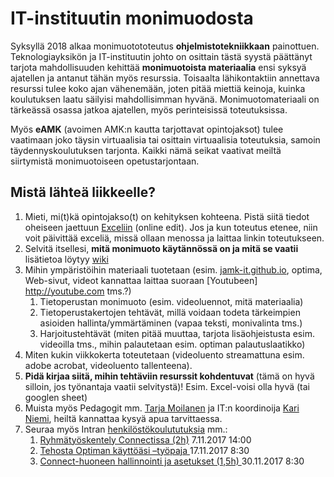 # IT-instituutin monimuodosta

Syksyllä 2018 alkaa monimuotototeutus **ohjelmistotekniikkaan** painottuen. Teknologiayksikön ja IT-instituutin johto on osittain tästä syystä päättänyt tarjota mahdollisuuden kehittää **monimuotoista materiaalia** ensi syksyä ajatellen ja antanut tähän myös resurssia. Toisaalta lähikontaktiin annettava resurssi tulee koko ajan vähenemään, joten pitää miettiä keinoja, kuinka koulutuksen laatu säilyisi mahdollisimman hyvänä. Monimuotomateriaali on tärkeässä osassa jatkoa ajatellen, myös perinteisissä toteutuksissa.

Myös **eAMK** (avoimen AMK:n kautta tarjottavat opintojaksot) tulee vaatimaan joko täysin virtuaalisia tai osittain virtuaalisia toteutuksia, samoin täydennyskoulutuksen tarjonta. Kaikki nämä seikat vaativat meiltä siirtymistä monimuotoiseen opetustarjontaan.

## Mistä lähteä liikkeelle?

1. Mieti, mi(t)kä opintojakso(t) on kehityksen kohteena. Pistä siitä tiedot oheiseen jaettuun [Exceliin](https://jamkstudent-my.sharepoint.com/personal/kari_niemi_jamk_fi/_layouts/15/guestaccess.aspx?docid=111d9e32cb8414381b8c6a04417ead2f6&authkey=Ac19Z3j9QhODCLzD3Z0b2WE&e=52989e12822949b2903b34b5ddc3cac2) (online edit). Jos ja kun toteutus etenee, niin voit päivittää exceliä, missä ollaan menossa ja laittaa linkin toteutukseen.
1. Selvitä itsellesi, **mitä monimuoto käytännössä on ja mitä se vaatii** lisätietoa löytyy [wiki](https://github.com/nikar/Monimuoto/wiki)
1. Mihin ympäristöihin materiaali tuotetaan (esim. [jamk-it.github.io](http://jamk-it.github.io/courses.html), optima, Web-sivut, videot kannattaa laittaa suoraan [Youtubeen] http://youtube.com tms.?)
   1. Tietoperustan monimuoto (esim. videoluennot, mitä materiaalia) 
   1. Tietoperustakertojen tehtävät, millä voidaan todeta tärkeimpien asioiden hallinta/ymmärtäminen (vapaa teksti, monivalinta tms.) 
   1. Harjoitustehtävät (miten pitää muuttaa, tarjota lisäohjeistusta esim. videoilla tms., mihin palautetaan esim. optiman palautuslaatikko)
1. Miten kukin viikkokerta toteutetaan (videoluento streamattuna esim. adobe acrobat, videoluento tallenteena). 
1. **Pidä kirjaa siitä, mihin tehtäviin resurssit kohdentuvat** (tämä on hyvä silloin, jos työnantaja vaatii selvitystä)! Esim. Excel-voisi olla hyvä (tai googlen sheet)
1. Muista myös Pedagogit mm. [Tarja Moilanen](tarja.moilanen@jamk.fi) ja IT:n koordinoija [Kari Niemi](kari.niemi@jamk.fi), heiltä kannattaa kysyä apua tarvittaessa. 
1. Seuraa myös Intran [henkilöstökoulututuksia](https://intra.jamk.fi/hr/Sivut/Henkil%c3%b6st%c3%b6koulutukset.aspx) mm.:
   1. [Ryhmätyöskentely Connectissa (2h)](https://intra.jamk.fi/kouke/Lists/Koulutuksen%20kehittmisen%20tapahtumat/DispForm.aspx?ID=180) 7.11.2017 14:00 
   1. [Tehosta Optiman käyttöäsi –työpaja ](https://intra.jamk.fi/kouke/Lists/Koulutuksen%20kehittmisen%20tapahtumat/DispForm.aspx?ID=198)  17.11.2017 8:30 
   1. [Connect-huoneen hallinnointi ja asetukset (1,5h) ](https://intra.jamk.fi/kouke/Lists/Koulutuksen%20kehittmisen%20tapahtumat/DispForm.aspx?ID=181) 30.11.2017 8:30 

